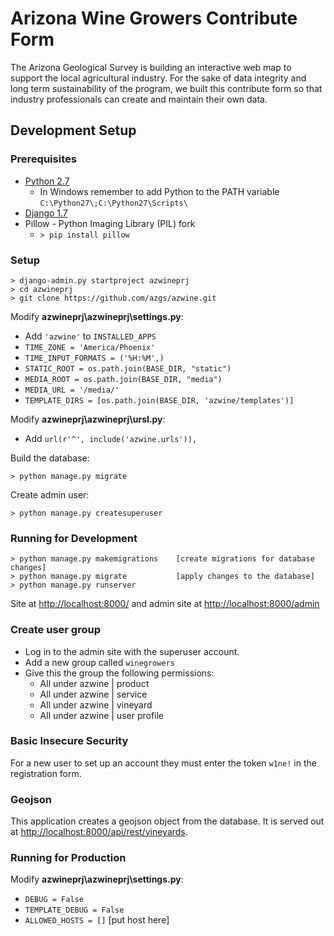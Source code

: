 # Arizona Wine Growers Contribute Form

The Arizona Geological Survey is building an interactive web map to support the local agricultural industry. For the sake of data integrity and long term sustainability of the program, we built this contribute form so that industry professionals can create and maintain their own data.

## Development Setup

### Prerequisites

- [Python 2.7](www.python.org)
  - In Windows remember to add Python to the PATH variable `C:\Python27\;C:\Python27\Scripts\`
- [Django 1.7](https://www.djangoproject.com/)
- Pillow - Python Imaging Library (PIL) fork
  - `> pip install pillow`
  
### Setup

```
> django-admin.py startproject azwineprj
> cd azwineprj
> git clone https://github.com/azgs/azwine.git
```

Modify **azwineprj\azwineprj\settings.py**:
 - Add `'azwine'` to `INSTALLED_APPS`
 - `TIME_ZONE = 'America/Phoenix'`
 - `TIME_INPUT_FORMATS = ('%H:%M',)`
 - `STATIC_ROOT = os.path.join(BASE_DIR, "static")`
 - `MEDIA_ROOT = os.path.join(BASE_DIR, "media")`
 - `MEDIA_URL = '/media/'`
 - `TEMPLATE_DIRS = [os.path.join(BASE_DIR, 'azwine/templates')]`

Modify **azwineprj\azwineprj\ursl.py**:
 - Add `url(r'^', include('azwine.urls')),`

Build the database:

`> python manage.py migrate`

Create admin user:

`> python manage.py createsuperuser`

### Running for Development

```
> python manage.py makemigrations    [create migrations for database changes]
> python manage.py migrate           [apply changes to the database]
> python manage.py runserver
```

Site at [http://localhost:8000/](http://localhost:8000/) and admin site at [http://localhost:8000/admin](http://localhost:8000/admin)

### Create user group

- Log in to the admin site with the superuser account.
- Add a new group called `winegrowers`
- Give this the group the following permissions:
  - All under azwine | product
  - All under azwine | service
  - All under azwine | vineyard
  - All under azwine | user profile

### Basic Insecure Security

For a new user to set up an account they must enter the token `w1ne!` in the registration form.

### Geojson

This application creates a geojson object from the database. It is served out at [http://localhost:8000/api/rest/vineyards](http://localhost:8000/api/rest/vineyards).

### Running for Production

Modify **azwineprj\azwineprj\settings.py**:
- `DEBUG = False`
- `TEMPLATE_DEBUG = False`
- `ALLOWED_HOSTS = []`                [put host here]
